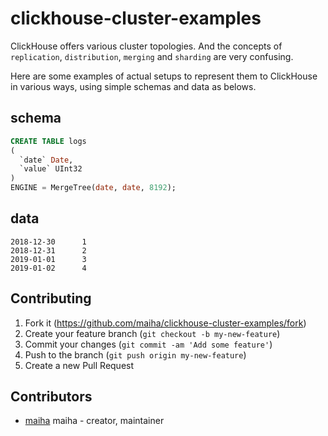 # clickhouse-cluster-examples

ClickHouse offers various cluster topologies. And the concepts of `replication`, `distribution`, `merging` and `sharding`
are very confusing.

Here are some examples of actual setups to represent them to ClickHouse in various ways, using simple schemas and data as belows.

## schema

```sql
CREATE TABLE logs
(
  `date` Date, 
  `value` UInt32
)
ENGINE = MergeTree(date, date, 8192);
```

## data

```
2018-12-30      1
2018-12-31      2
2019-01-01      3
2019-01-02      4
```

## Contributing

1. Fork it (<https://github.com/maiha/clickhouse-cluster-examples/fork>)
2. Create your feature branch (`git checkout -b my-new-feature`)
3. Commit your changes (`git commit -am 'Add some feature'`)
4. Push to the branch (`git push origin my-new-feature`)
5. Create a new Pull Request

## Contributors

- [maiha](https://github.com/maiha) maiha - creator, maintainer
